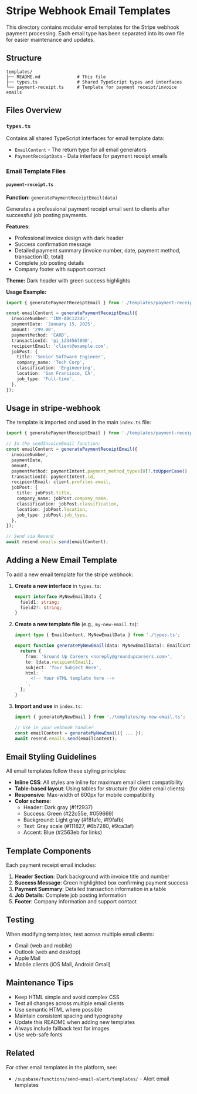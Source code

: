 # Stripe Webhook Email Templates

This directory contains modular email templates for the Stripe webhook payment processing. Each email type has been separated into its own file for easier maintenance and updates.

## Structure

```
templates/
├── README.md              # This file
├── types.ts               # Shared TypeScript types and interfaces
└── payment-receipt.ts     # Template for payment receipt/invoice emails
```

## Files Overview

### `types.ts`

Contains all shared TypeScript interfaces for email template data:

- `EmailContent` - The return type for all email generators
- `PaymentReceiptData` - Data interface for payment receipt emails

### Email Template Files

#### `payment-receipt.ts`

**Function:** `generatePaymentReceiptEmail(data)`

Generates a professional payment receipt email sent to clients after successful job posting payments.

**Features:**

- Professional invoice design with dark header
- Success confirmation message
- Detailed payment summary (invoice number, date, payment method, transaction ID, total)
- Complete job posting details
- Company footer with support contact

**Theme:** Dark header with green success highlights

**Usage Example:**

```typescript
import { generatePaymentReceiptEmail } from './templates/payment-receipt.ts';

const emailContent = generatePaymentReceiptEmail({
  invoiceNumber: 'INV-ABC12345',
  paymentDate: 'January 15, 2025',
  amount: '299.00',
  paymentMethod: 'CARD',
  transactionId: 'pi_1234567890',
  recipientEmail: 'client@example.com',
  jobPost: {
    title: 'Senior Software Engineer',
    company_name: 'Tech Corp',
    classification: 'Engineering',
    location: 'San Francisco, CA',
    job_type: 'Full-time',
  },
});
```

## Usage in stripe-webhook

The template is imported and used in the main `index.ts` file:

```typescript
import { generatePaymentReceiptEmail } from './templates/payment-receipt.ts';

// In the sendInvoiceEmail function:
const emailContent = generatePaymentReceiptEmail({
  invoiceNumber,
  paymentDate,
  amount,
  paymentMethod: paymentIntent.payment_method_types[0]?.toUpperCase() || 'Card',
  transactionId: paymentIntent.id,
  recipientEmail: client.profiles.email,
  jobPost: {
    title: jobPost.title,
    company_name: jobPost.company_name,
    classification: jobPost.classification,
    location: jobPost.location,
    job_type: jobPost.job_type,
  },
});

// Send via Resend
await resend.emails.send(emailContent);
```

## Adding a New Email Template

To add a new email template for the stripe webhook:

1. **Create a new interface** in `types.ts`:

   ```typescript
   export interface MyNewEmailData {
     field1: string;
     field2?: string;
   }
   ```

2. **Create a new template file** (e.g., `my-new-email.ts`):

   ```typescript
   import type { EmailContent, MyNewEmailData } from './types.ts';

   export function generateMyNewEmail(data: MyNewEmailData): EmailContent {
     return {
       from: 'Ground Up Careers <noreply@groundupcareers.com>',
       to: [data.recipientEmail],
       subject: 'Your Subject Here',
       html: `
         <!-- Your HTML template here -->
       `,
     };
   }
   ```

3. **Import and use** in `index.ts`:

   ```typescript
   import { generateMyNewEmail } from './templates/my-new-email.ts';

   // Use in your webhook handler
   const emailContent = generateMyNewEmail({ ... });
   await resend.emails.send(emailContent);
   ```

## Email Styling Guidelines

All email templates follow these styling principles:

- **Inline CSS**: All styles are inline for maximum email client compatibility
- **Table-based layout**: Using tables for structure (for older email clients)
- **Responsive**: Max-width of 600px for mobile compatibility
- **Color scheme**:
  - Header: Dark gray (#1f2937)
  - Success: Green (#22c55e, #059669)
  - Background: Light gray (#f8fafc, #f9fafb)
  - Text: Gray scale (#111827, #6b7280, #9ca3af)
  - Accent: Blue (#2563eb for links)

## Template Components

Each payment receipt email includes:

1. **Header Section**: Dark background with invoice title and number
2. **Success Message**: Green highlighted box confirming payment success
3. **Payment Summary**: Detailed transaction information in a table
4. **Job Details**: Complete job posting information
5. **Footer**: Company information and support contact

## Testing

When modifying templates, test across multiple email clients:

- Gmail (web and mobile)
- Outlook (web and desktop)
- Apple Mail
- Mobile clients (iOS Mail, Android Gmail)

## Maintenance Tips

- Keep HTML simple and avoid complex CSS
- Test all changes across multiple email clients
- Use semantic HTML where possible
- Maintain consistent spacing and typography
- Update this README when adding new templates
- Always include fallback text for images
- Use web-safe fonts

## Related

For other email templates in the platform, see:

- `/supabase/functions/send-email-alert/templates/` - Alert email templates
